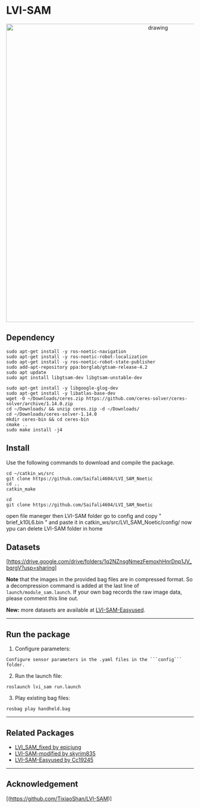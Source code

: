 # LVI-SAM
<p align='center'>
    <img src="./doc/demo.gif" alt="drawing" width="800"/>
</p>

## Dependency
  ```
  sudo apt-get install -y ros-noetic-navigation
  sudo apt-get install -y ros-noetic-robot-localization
  sudo apt-get install -y ros-noetic-robot-state-publisher
  sudo add-apt-repository ppa:borglab/gtsam-release-4.2
  sudo apt update
  sudo apt install libgtsam-dev libgtsam-unstable-dev
  ```
  ```
  sudo apt-get install -y libgoogle-glog-dev
  sudo apt-get install -y libatlas-base-dev
  wget -O ~/Downloads/ceres.zip https://github.com/ceres-solver/ceres-solver/archive/1.14.0.zip
  cd ~/Downloads/ && unzip ceres.zip -d ~/Downloads/
  cd ~/Downloads/ceres-solver-1.14.0
  mkdir ceres-bin && cd ceres-bin
  cmake ..
  sudo make install -j4
  ```

## Install

Use the following commands to download and compile the package.

```
cd ~/catkin_ws/src
git clone https://github.com/Saifali4604/LVI_SAM_Noetic
cd ..
catkin_make
```

```
cd 
git clone https://github.com/Saifali4604/LVI_SAM_Noetic
```
open file maneger then LVI-SAM folder go to config and copy " brief_k10L6.bin " and paste it in catkin_ws/src/LVI_SAM_Noetic/config/
now ypu can delete LVI-SAM folder in home

## Datasets

[https://drive.google.com/drive/folders/1q2NZnsgNmezFemoxhHnrDnp1JV_bqrgV?usp=sharing]

**Note** that the images in the provided bag files are in compressed format. So a decompression command is added at the last line of ```launch/module_sam.launch```. If your own bag records the raw image data, please comment this line out.

**New:** more datasets are available at [LVI-SAM-Easyused](https://github.com/Cc19245/LVI-SAM-Easyused).

---

## Run the package

1. Configure parameters:

```
Configure sensor parameters in the .yaml files in the ```config``` folder.
```
2. Run the launch file:
```
roslaunch lvi_sam run.launch
```
3. Play existing bag files:
```
rosbag play handheld.bag 
```

---

## Related Packages

  - [LVI_SAM_fixed by epicjung](https://github.com/epicjung/LVI_SAM_fixed)
  - [LVI-SAM-modified by skyrim835](https://github.com/skyrim835/LVI-SAM-modified)
  - [LVI-SAM-Easyused by Cc19245](https://github.com/Cc19245/LVI-SAM-Easyused)

---

## Acknowledgement
[(https://github.com/TixiaoShan/LVI-SAM)]
